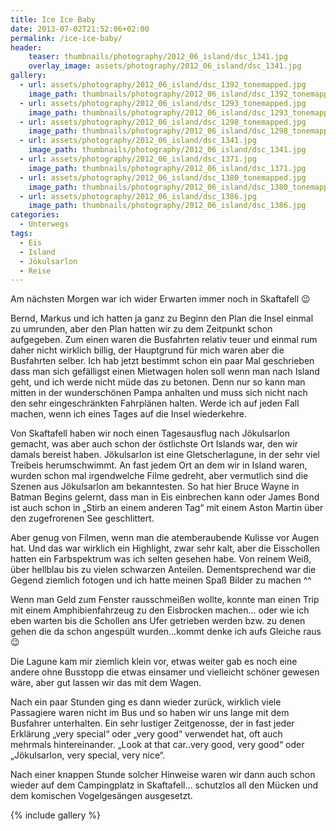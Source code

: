 ```yaml
---
title: Ice Ice Baby
date: 2013-07-02T21:52:06+02:00
permalink: /ice-ice-baby/
header:
    teaser: thumbnails/photography/2012_06_island/dsc_1341.jpg
    overlay_image: assets/photography/2012_06_island/dsc_1341.jpg
gallery:
  - url: assets/photography/2012_06_island/dsc_1392_tonemapped.jpg
    image_path: thumbnails/photography/2012_06_island/dsc_1392_tonemapped.jpg
  - url: assets/photography/2012_06_island/dsc_1293_tonemapped.jpg
    image_path: thumbnails/photography/2012_06_island/dsc_1293_tonemapped.jpg
  - url: assets/photography/2012_06_island/dsc_1298_tonemapped.jpg
    image_path: thumbnails/photography/2012_06_island/dsc_1298_tonemapped.jpg
  - url: assets/photography/2012_06_island/dsc_1341.jpg
    image_path: thumbnails/photography/2012_06_island/dsc_1341.jpg
  - url: assets/photography/2012_06_island/dsc_1371.jpg
    image_path: thumbnails/photography/2012_06_island/dsc_1371.jpg
  - url: assets/photography/2012_06_island/dsc_1380_tonemapped.jpg
    image_path: thumbnails/photography/2012_06_island/dsc_1380_tonemapped.jpg
  - url: assets/photography/2012_06_island/dsc_1386.jpg
    image_path: thumbnails/photography/2012_06_island/dsc_1386.jpg
categories:
  - Unterwegs
tags:
  - Eis
  - Island
  - Jökulsarlon
  - Reise
---
```


Am nächsten Morgen war ich wider Erwarten immer noch in Skaftafell 😉

Bernd, Markus und ich hatten ja ganz zu Beginn den Plan die Insel einmal zu umrunden, 
aber den Plan hatten wir zu dem Zeitpunkt schon aufgegeben. Zum einen waren die Busfahrten relativ teuer und einmal rum daher nicht wirklich billig, 
der Hauptgrund für mich waren aber die Busfahrten selber. Ich hab jetzt bestimmt schon ein paar Mal geschrieben dass man sich 
gefälligst einen Mietwagen holen soll wenn man nach Island geht, und ich werde nicht müde das zu betonen. 
Denn nur so kann man mitten in der wunderschönen Pampa anhalten und muss sich nicht nach den sehr eingeschränkten Fahrplänen halten. 
Werde ich auf jeden Fall machen, wenn ich eines Tages auf die Insel wiederkehre.

Von Skaftafell haben wir noch einen Tagesausflug nach Jökulsarlon gemacht, was aber auch schon der östlichste Ort Islands war, 
den wir damals bereist haben. Jökulsarlon ist eine Gletscherlagune, in der sehr viel Treibeis herumschwimmt. 
An fast jedem Ort an dem wir in Island waren, wurden schon mal irgendwelche Filme gedreht, aber vermutlich sind die Szenen 
aus Jökulsarlon am bekanntesten. So hat hier Bruce Wayne in Batman Begins gelernt, 
dass man in Eis einbrechen kann oder James Bond ist auch schon in „Stirb an einem anderen Tag“ mit einem Aston Martin über den zugefrorenen See geschlittert.

Aber genug von Filmen, wenn man die atemberaubende Kulisse vor Augen hat. Und das war wirklich ein Highlight, zwar sehr kalt, 
aber die Eisschollen hatten ein Farbspektrum was ich selten gesehen habe. Von reinem Weiß, über hellblau bis zu vielen schwarzen Anteilen. 
Dementsprechend war die Gegend ziemlich fotogen und ich hatte meinen Spaß Bilder zu machen ^^

Wenn man Geld zum Fenster rausschmeißen wollte, konnte man einen Trip mit einem Amphibienfahrzeug zu den Eisbrocken machen…
oder wie ich eben warten bis die Schollen ans Ufer getrieben werden bzw. zu denen gehen die da schon angespült wurden…kommt denke ich aufs Gleiche raus 😉

Die Lagune kam mir ziemlich klein vor, etwas weiter gab es noch eine andere ohne Busstopp die etwas einsamer und vielleicht schöner gewesen wäre, 
aber gut lassen wir das mit dem Wagen.

Nach ein paar Stunden ging es dann wieder zurück, wirklich viele Passagiere waren nicht im Bus und so haben wir uns lange mit dem Busfahrer unterhalten. 
Ein sehr lustiger Zeitgenosse, der in fast jeder Erklärung „very special“ oder „very good“ verwendet hat, oft auch mehrmals hintereinander. 
„Look at that car..very good, very good“ oder „Jökulsarlon, very special, very nice“.

Nach einer knappen Stunde solcher Hinweise waren wir dann auch schon wieder auf dem Campingplatz in Skaftafell…
schutzlos all den Mücken und dem komischen Vogelgesängen ausgesetzt.

{% include gallery %}